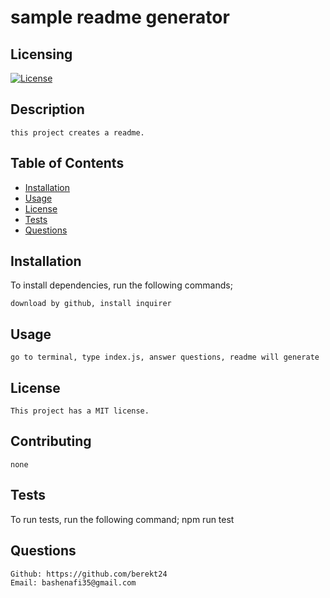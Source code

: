 # sample readme generator
  ## Licensing
   [![License](https://img.shields.io/badge/License-MIT-yellow.svg)](https://opensource.org/licenses/MIT)

  ## Description
    this project creates a readme.

  ## Table of Contents
  * [Installation](#Installation)
  * [Usage](#Usage)
  * [License](#license)
  * [Tests](#tests)
  * [Questions](#questions)
  
  ## Installation
  To install dependencies, run the following commands;

    download by github, install inquirer

  ## Usage
    go to terminal, type index.js, answer questions, readme will generate

  ## License
    This project has a MIT license.

  ## Contributing
    none

  ## Tests
  To run tests, run the following command;
    npm run test

  ## Questions
    Github: https://github.com/berekt24
    Email: bashenafi35@gmail.com


